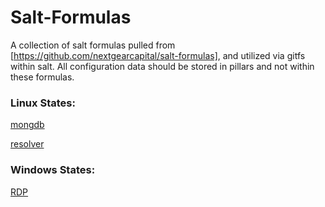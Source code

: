 # Salt-Formulas
A collection of salt formulas pulled from [https://github.com/nextgearcapital/salt-formulas], and
utilized via gitfs within salt. All configuration data should be stored in pillars and not within
these formulas.

### Linux States:
[mongdb](https://github.com/saltstack-formulas/mongodb-formula)

[resolver](https://github.com/saltstack-formulas/resolver-formula)

### Windows States:
  [RDP](https://github.com/saltstack-formulas/rdp-formula)
